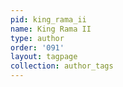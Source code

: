 ```yaml
---
pid: king_rama_ii
name: King Rama II
type: author
order: '091'
layout: tagpage
collection: author_tags
---
```

